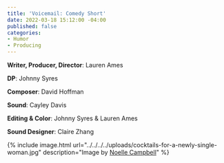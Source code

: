 ```yaml
---
title: 'Voicemail: Comedy Short'
date: 2022-03-18 15:12:00 -04:00
published: false
categories:
- Humor
- Producing
---
```


**Writer, Producer, Director**: Lauren Ames

**DP**: Johnny Syres

**Composer**: David Hoffman

**Sound**: Cayley Davis

**Editing & Color**: Johnny Syres & Lauren Ames

**Sound Designer**: Claire Zhang

{% include image.html url="../../../../uploads/cocktails-for-a-newly-single-woman.jpg" description="Image by [Noelle Campbell](https://hellonoelle.co/)" %}